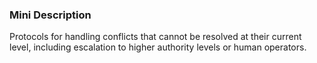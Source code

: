 ### Mini Description

Protocols for handling conflicts that cannot be resolved at their current level, including escalation to higher authority levels or human operators.
